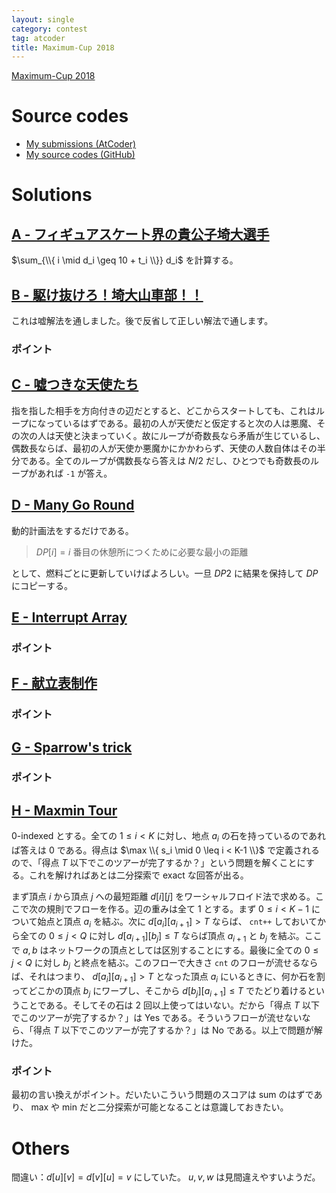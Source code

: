 ```yaml
---
layout: single
category: contest
tag: atcoder
title: Maximum-Cup 2018
---
```


[Maximum-Cup 2018](https://atcoder.jp/contests/maximum-cup-2018)

# Source codes

- [My submissions (AtCoder)](https://atcoder.jp/contests/maximum-cup-2018/submissions?f.User=kazunetakahashi)
- [My source codes (GitHub)](https://github.com/kazunetakahashi/atcoder/tree/master/2018/0407_maximum-cup-2018)

# Solutions

## [A - フィギュアスケート界の貴公子埼大選手](https://atcoder.jp/contests/maximum-cup-2018/tasks/maximum_cup_2018_a)

$\sum_{\\{ i \mid d_i \geq 10 + t_i \\}} d_i$ を計算する。

## [B - 駆け抜けろ！埼大山車部！！](https://atcoder.jp/contests/maximum-cup-2018/tasks/maximum_cup_2018_b)

これは嘘解法を通しました。後で反省して正しい解法で通します。

### ポイント



## [C - 嘘つきな天使たち](https://atcoder.jp/contests/maximum-cup-2018/tasks/maximum_cup_2018_c)

指を指した相手を方向付きの辺だとすると、どこからスタートしても、これはループになっているはずである。最初の人が天使だと仮定すると次の人は悪魔、その次の人は天使と決まっていく。故にループが奇数長なら矛盾が生じているし、偶数長ならば、最初の人が天使か悪魔かにかかわらず、天使の人数自体はその半分である。全てのループが偶数長なら答えは $N/2$ だし、ひとつでも奇数長のループがあれば `-1` が答え。

## [D - Many Go Round](https://atcoder.jp/contests/maximum-cup-2018/tasks/maximum_cup_2018_d)

動的計画法をするだけである。

> $DP[i] = i$ 番目の休憩所につくために必要な最小の距離

として、燃料ごとに更新していけばよろしい。一旦 $DP2$ に結果を保持して $DP$ にコピーする。

## [E - Interrupt Array](https://atcoder.jp/contests/maximum-cup-2018/tasks/maximum_cup_2018_e)



### ポイント



## [F - 献立表制作](https://atcoder.jp/contests/maximum-cup-2018/tasks/maximum_cup_2018_f)



### ポイント



## [G - Sparrow's trick](https://atcoder.jp/contests/maximum-cup-2018/tasks/maximum_cup_2018_g)



### ポイント



## [H - Maxmin Tour](https://atcoder.jp/contests/maximum-cup-2018/tasks/maximum_cup_2018_h)

$0$-indexed とする。全ての $1 \leq i < K$ に対し、地点 $a_i$ の石を持っているのであれば答えは $0$ である。得点は $\max \\{ s_i \mid 0 \leq i < K-1 \\}$ で定義されるので、「得点 $T$ 以下でこのツアーが完了するか？」という問題を解くことにする。これを解ければあとは二分探索で exact な回答が出る。

まず頂点 $i$ から頂点 $j$ への最短距離 $d[i][j]$ をワーシャルフロイド法で求める。ここで次の規則でフローを作る。辺の重みは全て $1$ とする。まず $0 \leq i < K-1$ について始点と頂点 $a_i$ を結ぶ。次に $d[a_i][a_{i+1}] > T$ ならば、 `cnt++` しておいてから全ての $0 \leq j < Q$ に対し $d[a_{i+1}][b_j] \leq T$ ならば頂点 $a_{i+1}$ と $b_j$ を結ぶ。ここで $a, b$ はネットワークの頂点としては区別することにする。最後に全ての $0 \leq j < Q$ に対し $b_j$ と終点を結ぶ。このフローで大きさ `cnt` のフローが流せるならば、それはつまり、 $d[a_i][a_{i+1}] > T$ となった頂点 $a_i$ にいるときに、何か石を割ってどこかの頂点 $b_j$ にワープし、そこから $d[b_j][a_{i+1}] \leq T$ でたどり着けるということである。そしてその石は $2$ 回以上使ってはいない。だから「得点 $T$ 以下でこのツアーが完了するか？」は Yes である。そういうフローが流せないなら、「得点 $T$ 以下でこのツアーが完了するか？」は No である。以上で問題が解けた。

### ポイント

最初の言い換えがポイント。だいたいこういう問題のスコアは sum のはずであり、 max や min だと二分探索が可能となることは意識しておきたい。

# Others

間違い：$d[u][v] = d[v][u] = v$ にしていた。 $u, v, w$ は見間違えやすいようだ。

